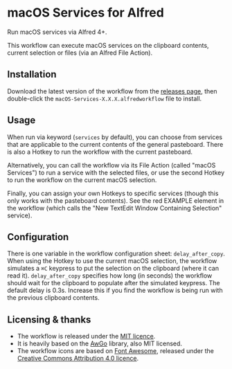 macOS Services for Alfred
=========================

Run macOS services via Alfred 4+.

This workflow can execute macOS services on the clipboard contents, current selection or files (via an Alfred File Action).


Installation
------------

Download the latest version of the workflow from the [releases page][releases], then double-click the `macOS-Services-X.X.X.alfredworkflow` file to install.


Usage
-----

When run via keyword (`services` by default), you can choose from services that are applicable to the current contents of the general pasteboard. There is also a Hotkey to run the workflow with the current pasteboard.

Alternatively, you can call the workflow via its File Action (called "macOS Services") to run a service with the selected files, or use the second Hotkey to run the workflow on the current macOS selection.

Finally, you can assign your own Hotkeys to specific services (though this only works with the pasteboard contents). See the red EXAMPLE element in the workflow (which calls the "New TextEdit Window Containing Selection" service).


Configuration
-------------

There is one variable in the workflow configuration sheet: `delay_after_copy`. When using the Hotkey to use the current macOS selection, the workflow simulates a `⌘C` keypress to put the selection on the clipboard (where it can read it). `delay_after_copy` specifies how long (in seconds) the workflow should wait for the clipboard to populate after the simulated keypress. The default delay is 0.3s. Increase this if you find the workflow is being run with the previous clipboard contents.


Licensing & thanks
------------------

- The workflow is released under the [MIT licence][mit].
- It is heavily based on the [AwGo][awgo] library, also MIT licensed.
- The workflow icons are based on [Font Awesome][awesome], released under the [Creative Commons Attribution 4.0 licence][ccby40].

[releases]: https://github.com/deanishe/alfred-services/releases/latest
[mit]: LICENCE.txt
[awesome]: https://github.com/FortAwesome/Font-Awesome
[ccby40]: https://creativecommons.org/licenses/by/4.0/legalcode
[awgo]: https://github.com/deanishe/awgo
